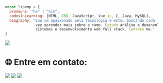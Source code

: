 ```javascript
const lipemp = {
  pronouns: "he" | "him",
  codesInLearning: [HTML, CSS, JavaScript, Vue.js, C, Java, MySQL],
  biography: "Sou um apaixonado pela tecnologia e estou buscando cada
              vez aprender mais sobre o ramo. Estudo análise e desenvolvimento de
              sistemas e desenvolvimento web full stack. Contate me."
}
```

![](https://github-readme-stats.vercel.app/api/top-langs/?username=lipemp&theme=dark&hide_border=true&include_all_commits=false&count_private=false&layout=compact)

<h1 style="text-size-adjust: 5px;"> 🌐 Entre em contato: </h1>
<p align="left">
  <a target="blank" href="https://www.linkedin.com/in/felipe-münchen-panzenhagen/" alt="Linkedin">
  <img src="https://img.shields.io/badge/-Linkedin-0e76a8?style=flat-square&logo=Linkedin&logoColor=white&link=LINK-DO-SEU-LINKEDIN" /></a>

  <a href="https://api.whatsapp.com/send?phone=5554999125443" alt="WhatsApp">
  <img src="https://img.shields.io/badge/-WhatsApp-25d366?style=flat-square&labelColor=25d366&logo=whatsapp&logoColor=white&link=API-DO-SEU-WHATSAPP"/></a>

  <a href="https://www.instagram.com/lipemunchen/" alt="Instagram">
  <img src="https://img.shields.io/badge/-Instagram-DF0174?style=flat-square&labelColor=DF0174&logo=instagram&logoColor=white&link=LINK-DO-SEU-INSTAGRAM"/></a>
</p>  
